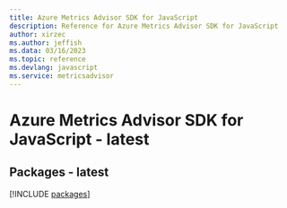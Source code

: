 ```yaml
---
title: Azure Metrics Advisor SDK for JavaScript
description: Reference for Azure Metrics Advisor SDK for JavaScript
author: xirzec
ms.author: jeffish
ms.data: 03/16/2023
ms.topic: reference
ms.devlang: javascript
ms.service: metricsadvisor
---
```

# Azure Metrics Advisor SDK for JavaScript - latest
## Packages - latest
[!INCLUDE [packages](metrics-advisor-index.md)]